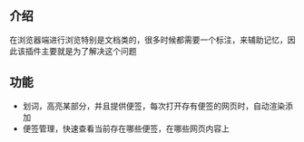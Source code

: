 ## 介绍

在浏览器端进行浏览特别是文档类的，很多时候都需要一个标注，来辅助记忆，因此该插件主要就是为了解决这个问题

## 功能

- 划词，高亮某部分，并且提供便签，每次打开存有便签的网页时，自动渲染添加
- 便签管理，快速查看当前存在哪些便签，在哪些网页内容上